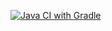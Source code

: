 [![Java CI with Gradle](https://github.com/msuxodolov/CI-JSON/actions/workflows/gradle.yml/badge.svg)](https://github.com/msuxodolov/CI-JSON/actions/workflows/gradle.yml)